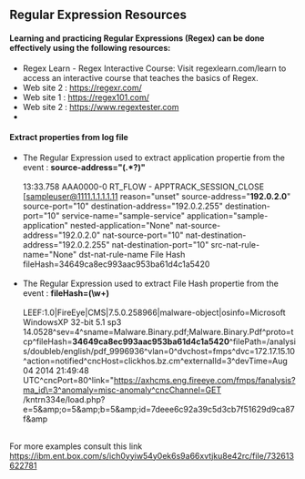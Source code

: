 ## Regular Expression Resources

#### Learning and practicing Regular Expressions (Regex) can be done effectively using the following resources:
- Regex Learn - Regex Interactive Course: Visit regexlearn.com/learn to access an interactive course that teaches the basics of Regex.
- Web site 2 : https://regexr.com/
- Web site 1 : https://regex101.com/ 
- Web site 2 : https://www.regextester.com
- 
#### Extract properties from log file
 - The Regular Expression used to extract application propertie from the event : <b>source-address="(.*?)" </b> <br/><br/>
13:33.758 AAA0000-0 RT_FLOW - APPTRACK_SESSION_CLOSE [sampleuser@1111.1.1.1.1.11 reason="unset" source-address="<b>192.0.2.0</b>" source-port="10" destination-address="192.0.2.255" destination-port="10" service-name="sample-service" application="sample-application" nested-application="None" nat-source-address="192.0.2.0" nat-source-port="10" nat-destination-address="192.0.2.255" nat-destination-port="10" src-nat-rule-name="None" dst-nat-rule-name
File Hash fileHash=34649ca8ec993aac953ba61d4c1a5420
<br/><br/>
- The Regular Expression used to extract File Hash propertie from the event : <b>fileHash=(\w+)</b><br/><br/>
LEEF:1.0|FireEye|CMS|7.5.0.258966|malware-object|osinfo=Microsoft WindowsXP 32-bit 5.1 sp3 14.0528^sev=4^sname=Malware.Binary.pdf;Malware.Binary.Pdf^proto=tcp^fileHash=<b>34649ca8ec993aac953ba61d4c1a5420</b>^filePath=/analysis/doubleb/english/pdf_9996936^vlan=0^dvchost=fmps^dvc=172.17.15.10^action=notified^cncHost=clickhos.bz.cm^externalId=3^devTime=Aug 04 2014 21:49:48 UTC^cncPort=80^link="https://axhcms.eng.fireeye.com/fmps/fanalysis?ma_id\=3^anomaly=misc-anomaly^cncChannel=GET /kntrn334e/load.php?e\=5&amp;amp;o\=5&amp;amp;b\=5&amp;amp;id\=7deee6c92a39c5d3cb7f51629d9ca87f&amp;amp
<br/><br/>

For more examples consult this link https://ibm.ent.box.com/s/ich0yyiw54y0ek6s9a66xvtjku8e42rc/file/732613622781
